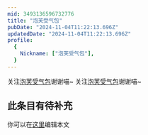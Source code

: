 ```yaml
---
mid: 3493136596732776
title: "泡芙受气包"
pubDate: "2024-11-04T11:22:13.696Z"
updatedDate: "2024-11-04T11:22:13.696Z"
profile:
  {
    Nickname: ["泡芙受气包"],
  }
---
```


关注[泡芙受气包](https://space.bilibili.com/3493136596732776)谢谢喵~ 关注[泡芙受气包](https://space.bilibili.com/3493136596732776)谢谢喵~

## 此条目有待补充
你可以在[这里](https://github.com/Yuhanawa/VTuber.ICU-Content/edit/master/v/泡芙受气包/index.md)编辑本文

